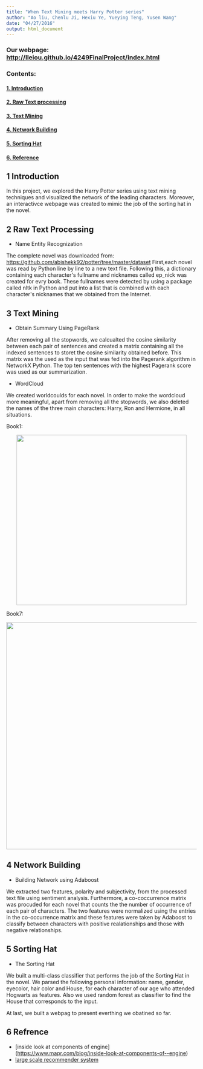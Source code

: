 ```yaml
---
title: "When Text Mining meets Harry Potter series"
author: "Ao liu, Chenlu Ji, Hexiu Ye, Yueying Teng, Yusen Wang"  
date: "04/27/2016"
output: html_document
---
```


### Our webpage: http://lleiou.github.io/4249FinalProject/index.html

### Contents:
#### [1. Introduction](#1)
#### [2. Raw Text processing](#2)
#### [3. Text Mining](#3)
#### [4. Network Building](#4)
#### [5. Sorting Hat](#5)
#### [6. Reference](#6)

<a name="1"></a>  
## 1 Introduction 
In this project, we explored the Harry Potter series using text mining techniques and visualized the network of the leading characters. Moreover, an interactivce webpage was created to mimic the job of the sorting hat in the novel.
<a name="2"></a>
## 2 Raw Text Processing 
+  Name Entity Recognization

The complete novel was downloaded from: https://github.com/abishekk92/potter/tree/master/dataset
First,each novel was read by Python line by line to a new text file. Following this, a dictionary containing each character's fullname and nicknames called ep_nick was created for evry book. These fullnames were detected by using a package called nltk in Python and put into a list that is combined with each character's nicknames that we obtained from the Internet.

<a name="3"></a>
## 3 Text Mining 
+  Obtain Summary Using PageRank

After removing all the stopwords, we calcualted the cosine similarity between each pair of sentences and created a matrix containing all the indexed sentences to storet the cosine similarity obtained before. This matrix was the used as the input that was fed into the Pagerank algorithm in NetworkX Python. The top ten sentences with the highest Pagerank score was used as our summarization.

+ WordCloud

We created worldcoulds for each novel. In order to make the wordcloud more meaningful, apart from removing all the stopwords, we also deleted the names of the three main characters: Harry, Ron and Hermione, in all situations.

Book1:
<p align="center"><img src="output/word cloud/book1.jpg" width=450></p>

Book7:
<p align="center"><img src="output/word cloud/book7.png" width=600></p>
 
<a name="4"></a>
## 4 Network Building
+  Building Network using Adaboost 

We extracted two features, polarity and subjectivity, from the processed text file using sentiment analysis. Furthermore, a co-coccurrence matrix was procuded for each novel that counts the the number of occurrence of each pair of characters. The two features were normalized using the entries in the co-occurrence matrix and these features were taken by Adaboost to classify between characters with positive realationships and those with negative relationships. 

<a name="5"></a>
## 5 Sorting Hat 
+  The Sorting Hat

We built a multi-class classifier that performs the job of the Sorting Hat in the novel. We parsed the following personal information: name, gender, eyecolor, hair color and House, for each character of our age who attended Hogwarts as features. Also we used random forest as classifier to find the House that corresponds to the input. 

At last, we built a webpag to present everthing we obatined so far.

<a name="6"></a>
## 6 Refrence 
+  [inside look at components of engine] (https://www.mapr.com/blog/inside-look-at-components-of--engine)
+  [large scale recommender system](http://bigdata.ices.utexas.edu/project/large-scale-recommender-systems)
  
  

